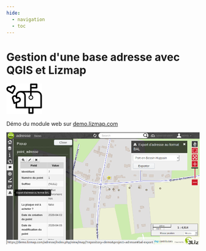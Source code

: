 ```yaml
---
hide:
  - navigation
  - toc
---
```


# Gestion d'une base adresse avec QGIS et Lizmap

![Logo](media/icon.png)

Démo du module web sur [demo.lizmap.com](https://demo.lizmap.com/adresse/index.php/view/map/?repository=demo&project=adresse)

![Démo Lizmap](media/demo_qgis.png)
